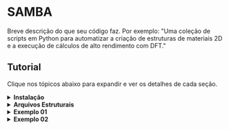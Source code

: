 # SAMBA

Breve descrição do que seu código faz. Por exemplo: "Uma coleção de scripts em Python para automatizar a criação de estruturas de materiais 2D e a execução de cálculos de alto rendimento com DFT."


## Tutorial
Clique nos tópicos abaixo para expandir e ver os detalhes de cada seção.



<details>
<summary><strong>Instalação</strong></summary>

### Pré-requisitos
Certifique-se de que você possui os seguintes softwares instalados:
- Python 3.8+
- Um ambiente virtual (recomendado, ex: `venv` ou `conda`)
- Git

The latest version of the SAMBA code can be installed using the Python Package Index via the command:
### pip install samba_ilum

During the installation, SAMBA checks the existence of the following Python modules:
- vasprocar
- pymatgen
- scipy
- numpy
- matplotlib
- plotly

For run the code, the user must use the command below in the work directory.
### python -m samba_ilum
or
### python3 -m samba_ilum
 
### Passos para Instalação

1.  **Clone o repositório:**
    Certifique-se de que você possui os seguintes softwares instalados:
    python -m venv venv
    source venv/bin/activate  # No Windows: venv\Scripts\activate
    ```

3.  **Instale as dependências:**
    O projeto depende de bibliotecas como NumPy, SciPy e Matplotlib. Instale todas com o seguinte comando:
    ```bash
    pip install -r requirements.txt
    ```

4.  **Verifique a instalação:**
    Execute o script de teste para garantir que tudo está funcionando corretamente.
    ```bash
    python run_tests.py
    ```
</details>





<details>
<summary><strong>Arquivos Estruturais</strong></summary>

### Formatos Suportados
O código utiliza arquivos no formato `POSCAR` (usado pelo VASP) ou `.xyz` para ler as coordenadas atômicas iniciais. A estrutura do arquivo deve seguir o padrão convencional.

**Exemplo de estrutura de diretório:**

</details>




<details>
<summary><strong>Exemplo 01</strong></summary>

### Formatos Suportados
O código utiliza arquivos no formato `POSCAR` (usado pelo VASP) ou `.xyz` para ler as coordenadas atômicas iniciais. A estrutura do arquivo deve seguir o padrão convencional.

**Exemplo de estrutura de diretório:**

</details>






<details>
<summary><strong>Exemplo 02</strong></summary>

### Formatos Suportados
O código utiliza arquivos no formato `POSCAR` (usado pelo VASP) ou `.xyz` para ler as coordenadas atômicas iniciais. A estrutura do arquivo deve seguir o padrão convencional.

**Exemplo de estrutura de diretório:**

</details>
